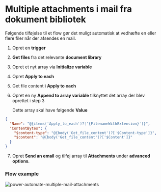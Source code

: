 # Multiple attachments i mail fra dokument bibliotek

Følgende tilføjelse til et flow gør det muligt automatisk at vedhæfte en eller flere filer når der afsendes en mail.

1. Opret en **trigger**

2. **Get files** fra det relevante **document library**

3. Opret et nyt array via **Initialize variable**

4. Opret **Apply to each**

5. Get file content i **Apply to each**

6. Opret en ny **Append to array variable** tilknyttet det array der blev oprettet i step 3
   
   Dette array skal have følgende **Value**

```json
{
  "Name": "@{items('Apply_to_each')?['{FilenameWithExtension}']}",
  "ContentBytes": {
    "$content-type": "@{body('Get_file_content')?['$Content-type']}",
    "$content": "@{body('Get_file_content')?['$Content']}"
  }
}
```

7. Opret **Send an email** og tilføj array til **Attachments** under **advanced options**.



### Flow example

![power-automate-multiple-mail-attachments](https://user-images.githubusercontent.com/47186052/153597664-306ad8bc-702d-40fe-91a3-126f8a289e13.png)
